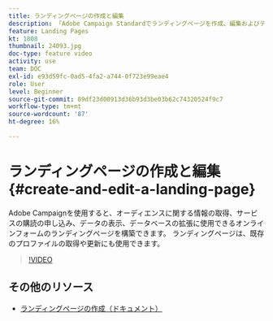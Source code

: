 ```yaml
---
title: ランディングページの作成と編集
description: 「Adobe Campaign Standardでランディングページを作成、編集およびテストする方法を説明します。」
feature: Landing Pages
kt: 1808
thumbnail: 24093.jpg
doc-type: feature video
activity: use
team: DOC
exl-id: e93d59fc-0ad5-4fa2-a744-0f723e99eae4
role: User
level: Beginner
source-git-commit: 89df23d00913d36b93d3be03b62c74320524f9c7
workflow-type: tm+mt
source-wordcount: '87'
ht-degree: 16%

---
```


# ランディングページの作成と編集 {#create-and-edit-a-landing-page}

Adobe Campaignを使用すると、オーディエンスに関する情報の取得、サービスの購読の申し込み、データの表示、データベースの拡張に使用できるオンラインフォームのランディングページを構築できます。 ランディングページは、既存のプロファイルの取得や更新にも使用できます。

>[!VIDEO](https://video.tv.adobe.com/v/24093?quality=12&learn=on)

## その他のリソース

* [ランディングページの作成（ドキュメント）](https://docs.campaign.adobe.com/doc/standard/getting_started/en/ACS_CreateLandingPage.html)
